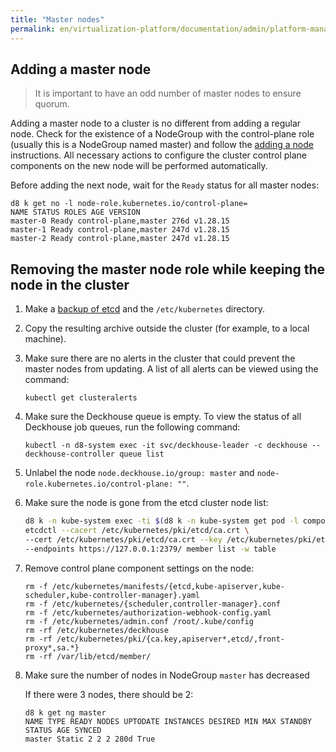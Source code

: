 ```yaml
---
title: "Master nodes"
permalink: en/virtualization-platform/documentation/admin/platform-management/control-plane-settings/masters.html
---
```


## Adding a master node

> It is important to have an odd number of master nodes to ensure quorum.

Adding a master node to a cluster is no different from adding a regular node. Check for the existence
of a NodeGroup with the control-plane role (usually this is a NodeGroup named master) and follow the [adding a node](../node-management/adding-node.html#adding-a-node-to-a-cluster) instructions.
All necessary actions to configure the cluster control plane components on the new node will be performed automatically.

Before adding the next node, wait for the `Ready` status for all master nodes:

```shell
d8 k get no -l node-role.kubernetes.io/control-plane=
NAME STATUS ROLES AGE VERSION
master-0 Ready control-plane,master 276d v1.28.15
master-1 Ready control-plane,master 247d v1.28.15
master-2 Ready control-plane,master 247d v1.28.15
```

## Removing the master node role while keeping the node in the cluster

1. Make a [backup of etcd](https://deckhouse.io/products/virtualization-platform/documentation/admin/platform-management/control-plane-settings/etcd.html#%D1%80%D0%B5%D0%B7%D0%B5%D1%80%D0%B2%D0%BD%D0%BE%D0%B5-%D0%BA%D0%BE%D0%BF%D0%B8%D1%80%D0%BE%D0%B2%D0%B0%D0%BD%D0%B8%D0%B5-etcd) and the `/etc/kubernetes` directory.
1. Copy the resulting archive outside the cluster (for example, to a local machine).
1. Make sure there are no alerts in the cluster that could prevent the master nodes from updating.
   A list of all alerts can be viewed using the command:

   ```shell
   kubectl get clusteralerts
   ```

1. Make sure the Deckhouse queue is empty.
   To view the status of all Deckhouse job queues, run the following command:

   ```shell
   kubectl -n d8-system exec -it svc/deckhouse-leader -c deckhouse -- deckhouse-controller queue list
   ```

1. Unlabel the node `node.deckhouse.io/group: master` and `node-role.kubernetes.io/control-plane: ""`.
1. Make sure the node is gone from the etcd cluster node list:

   ```bash
   d8 k -n kube-system exec -ti $(d8 k -n kube-system get pod -l component=etcd,tier=control-plane -o name | head -n1) -- \
   etcdctl --cacert /etc/kubernetes/pki/etcd/ca.crt \
   --cert /etc/kubernetes/pki/etcd/ca.crt --key /etc/kubernetes/pki/etcd/ca.key \
   --endpoints https://127.0.0.1:2379/ member list -w table
   ```

1. Remove control plane component settings on the node:

   ```shell
   rm -f /etc/kubernetes/manifests/{etcd,kube-apiserver,kube-scheduler,kube-controller-manager}.yaml
   rm -f /etc/kubernetes/{scheduler,controller-manager}.conf
   rm -f /etc/kubernetes/authorization-webhook-config.yaml
   rm -f /etc/kubernetes/admin.conf /root/.kube/config
   rm -rf /etc/kubernetes/deckhouse
   rm -rf /etc/kubernetes/pki/{ca.key,apiserver*,etcd/,front-proxy*,sa.*}
   rm -rf /var/lib/etcd/member/
   ```

1. Make sure the number of nodes in NodeGroup `master` has decreased

   If there were 3 nodes, there should be 2:

   ```shell
   d8 k get ng master
   NAME TYPE READY NODES UPTODATE INSTANCES DESIRED MIN MAX STANDBY STATUS AGE SYNCED
   master Static 2 2 2 280d True
   ```
